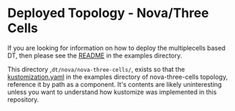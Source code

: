 # Deployed Topology - Nova/Three Cells

If you are looking for information on how to deploy the multiplecells based DT, then
please see the 
[README](../../../examples/dt/nova/nova-three-cells/README.md) in the examples
directory.

This directory ,`dt/nova/nova-three-cells/`, exists so that the
[kustomization.yaml](../../../examples/dt/nova/nova-three-cells/control-plane/kustomization.yaml)
in the examples directory of nova-three-cells topology, reference it by path as a
component. It's contents are likely uninteresting unless you want to understand
how kustomize was implemented in this repository.

